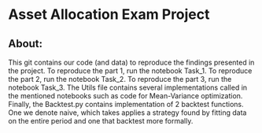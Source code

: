 # Asset Allocation Exam Project

## About:
This git contains our code (and data) to reproduce the findings presented in the project. 
To reproduce the part 1, run the notebook Task_1. 
To reproduce the part 2, run the notebook Task_2.
To reproduce the part 3, run the notebook Task_3.
The Utils file contains several implementations called in the mentioned notebooks such as code for Mean-Variance optimization. 
Finally, the Backtest.py contains implementation of 2 backtest functions. One we denote naive, which takes applies a strategy found by fitting data on the entire period and one that backtest more formally. 

